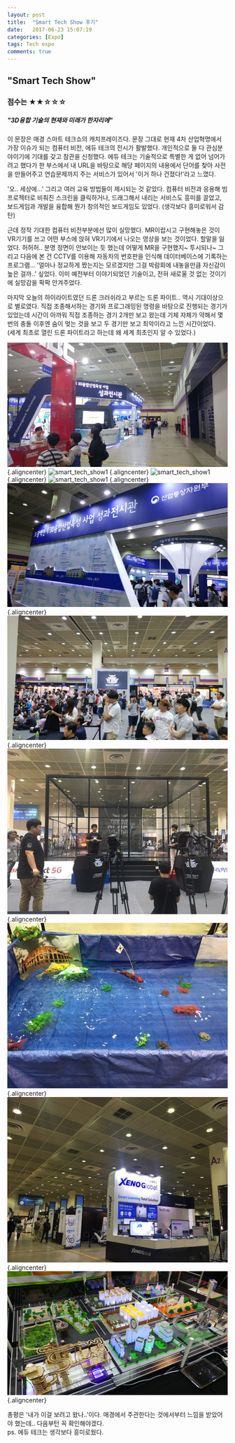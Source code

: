 ```yaml
---
layout: post
title:  "Smart Tech Show 후기"
date:   2017-06-23 15:07:19
categories: [Expo]
tags: Tech expo
comments: true
---
```

<!--more-->
<h2>"Smart Tech Show"</h2>

<h3>점수는 ★★☆☆☆</h3>

<h5>"3D융합 기술의 현재와 미래가 한자리에"</h5>


이 문장은 매경 스마트 테크쇼의 캐치프레이즈다. 문장 그대로 현재 4차 산업혁명에서 가장 이슈가 되는 컴퓨터 비전, 에듀 테크의 전시가 활발했다. 개인적으로 둘 다 관심분야이기에 기대를 갖고 참관을 신청했다. 에듀 테크는 기술적으로 특별한 게 없어 넘어가려고 했다가 한 부스에서 내 URL을 바탕으로 해당 페이지의 내용에서 단어를 찾아 사전을 만들어주고 연습문제까지 주는 서비스가 있어서 '이거 하나 건졌다!'라고 느꼈다.  

'오.. 세상에...' 그리고 여러 교육 방법들이 제시되는 것 같았다. 컴퓨터 비전과 응용해 빔 프로젝터로 비춰진 스크린을 클릭하거나, 드래그해서 내리는 서비스도 흥미를 끌었고, 보드게임과 개발을 융합해 뭔가 창의적인 보드게임도 있었다. (생각보다 흥미로워서 감탄)  

근데 정작 기대한 컴퓨터 비전부분에선 많이 실망했다. MR이랍시고 구현해놓은 것이 VR기기를 쓰고 어떤 부스에 앉혀 VR기기에서 나오는 영상을 보는 것이었다. 할말을 잃었다. 허허허.. 분명 정면이 안보이는 듯 했는데 어떻게 MR을 구현했지~ 투시되나~ 그리고 다음에 본 건 CCTV를 이용해 자동차의 번호판을 인식해 데이터베이스에 기록하는 프로그램... '얼마나 정교하게 짰는지는 모르겠지만 그걸 박람회에 내놓을만큼 자신감이 높은 걸까..' 싶었다. 이미 예전부터 이야기되었던 기술이고, 전혀 새로울 것 없는 것이기에 실망감을 팍팍 안겨주었다.  

마지막 오늘의 하이라이트였던 드론 크러쉬라고 부르는 드론 파이트.. 역시 기대이상으로 별로였다. 직접 조종해서하는 경기와 프로그래밍된 명령을 바탕으로 진행되는 경기가 있었는데 시간이 아까워 직접 조종하는 경기 2개만 보고 왔는데 기체 자체가 약해서 몇 번의 충돌 이후엔 숨이 멎는 것을 보고 두 경기만 보고 최악이라고 느낀 시간이었다.  
(세계 최초로 열린 드론 파이트라고 하는데 왜 세계 최초인지 알 수 있었다.)

![smart_tech_show1](img\smart_tech_show\smart_tech_show_1.jpg) {.aligncenter}
![smart_tech_show1](https://github.com/rjs1197/rjs1197.github.io/tree/master/img/smart_tech_show\smart_tech_show_2.jpg) {.aligncenter}
![smart_tech_show1](\smart_tech_show\smart_tech_show_3.jpg) {.aligncenter}
![smart_tech_show1](smart_tech_show_4.jpg) {.aligncenter}
![smart_tech_show1](./img/smart_tech_show/smart_tech_show_5.jpg) {.aligncenter}
![smart_tech_show1](.\img\smart_tech_show\smart_tech_show_6.jpg) {.aligncenter}
![smart_tech_show1](..\img\smart_tech_show\smart_tech_show_7.jpg) {.aligncenter}
![smart_tech_show1](..\img\smart_tech_show\smart_tech_show_8.jpg) {.aligncenter}
![smart_tech_show1](..\img\smart_tech_show\smart_tech_show_9.jpg) {.aligncenter}
![smart_tech_show1](..\img\smart_tech_show\smart_tech_show_10.jpg) {.aligncenter}

총평은 '내가 이걸 보려고 왔나..'이다. 매경에서 주관한다는 것에서부터 느낌을 받았어야 했는데.. 다음부턴 꼭 확인해야겠다.  
ps. 에듀 테크는 생각보다 흥미로웠다.
